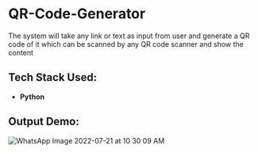 # QR-Code-Generator
The system will take any link or text as input from user and generate a QR code of it which can be scanned by any QR code scanner and show the content

## Tech Stack Used: 
- **Python**


## Output Demo:

![WhatsApp Image 2022-07-21 at 10 30 09 AM](https://user-images.githubusercontent.com/107175172/180133312-aba5cc46-00c7-448c-897d-cd46399500eb.jpeg)
